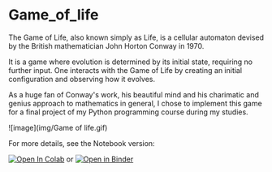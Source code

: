 # Game_of_life

The Game of Life, also known simply as Life, is a cellular automaton devised by the British mathematician John Horton Conway in 1970.

It is a game where evolution is determined by its initial state, requiring no further input. One interacts with the Game of Life by creating an initial configuration and observing how it evolves.

As a huge fan of Conway's work, his beautiful mind and his charimatic and genius approach to mathematics in general, I chose to implement this game for a final project of my Python programming course during my studies.

![image](img/Game of life.gif)

For more details, see the Notebook version: 

[![Open In Colab](https://colab.research.google.com/assets/colab-badge.svg)](https://colab.research.google.com/github/Sithlord-dev/Game_of_life/blob/main/The%20Game%20of%20life.ipynb) or [![Open in Binder](https://mybinder.org/badge_logo.svg)](https://mybinder.org/v2/gh/Sithlord-dev/Game_of_life/main?filepath=The%20Game%20of%20life.ipynb) 


